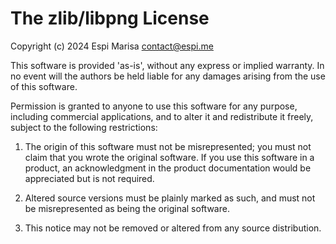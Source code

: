 # The zlib/libpng License

Copyright (c) 2024 Espi Marisa <contact@espi.me>

This software is provided 'as-is', without any express or implied warranty. In
no event will the authors be held liable for any damages arising from the use of
this software.

Permission is granted to anyone to use this software for any purpose, including
commercial applications, and to alter it and redistribute it freely, subject to
the following restrictions:

1. The origin of this software must not be misrepresented; you must not claim
  that you wrote the original software. If you use this software in a product,
  an acknowledgment in the product documentation would be appreciated but is
  not required.

2. Altered source versions must be plainly marked as such, and must not be
  misrepresented as being the original software.

3. This notice may not be removed or altered from any source distribution.
